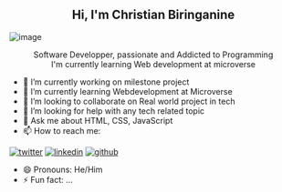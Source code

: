 
<h2 align = "center">Hi, I'm Christian Biringanine</h2>

          
   ![image](https://user-images.githubusercontent.com/97100091/170822063-d2b97e95-5169-45fd-a2c1-c85d2cc7d009.png) 


<p align = "center">Software Developper, passionate and Addicted to Programming </br> I'm currently learning Web development at microverse</p>


- 🔭 I’m currently working on milestone project 
- 🌱 I’m currently learning Webdevelopment at Microverse
- 👯 I’m looking to collaborate on  Real world project in tech
- 🤔 I’m looking for help with any tech related topic
- 💬 Ask me about HTML, CSS, JavaScript
- 📫 How to reach me: 

<!-- display the social media buttons in your README -->

[![twitter](https://github.com/shikhar1020jais1/Git-Social/blob/master/Icons/Twitter.png (Twitter))][3]
[![linkedin](https://github.com/shikhar1020jais1/Git-Social/blob/master/Icons/LinkedIn.png (LinkedIn))][4]
[![github](https://github.com/shikhar1020jais1/Git-Social/blob/master/Icons/Github.png (Github))][5]

<!-- To Link your profile to the media buttons -->

[3]: https://www.twitter.com/@christianbirin4
[4]: https://www.linkedin.com/in/christian-biringanine-1833011a5
[5]: https://www.github.com/christianbiring1

- 😄 Pronouns: He/Him
- ⚡ Fun fact: ...

